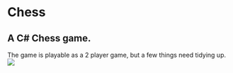 <h1>Chess</h1>
<h2>A C# Chess game.</h2>
The game is playable as a 2 player game, but a few things need tidying up.
<br>
<img src="https://github.com/pda87/Chess/blob/master/images/chess1.PNG">
